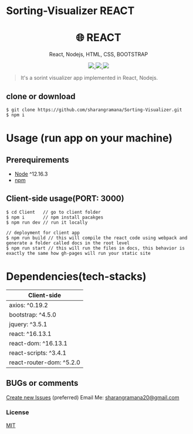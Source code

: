 # Sorting-Visualizer REACT

<h1 align="center">
🌐 REACT
</h1>
<p align="center">
React, Nodejs, HTML, CSS, BOOTSTRAP
</p>
<p align="center">
   <a href="https://github.com/sharangramana/Fashion_Blog_MERN">
      <img src="https://travis-ci.com/amazingandyyy/mern.svg?branch=master" />
   </a>
   <a href="https://github.com/sharangramana/Fashion_Blog_MERN/blob/master/LICENSE">
      <img src="https://img.shields.io/badge/License-MIT-green.svg" />
   </a>
   <a href="">
      <img src="https://circleci.com/gh/amazingandyyy/mern.svg?style=svg" />
   </a>
</p>

> It's a sorint visualizer app implemented in React, Nodejs.

## clone or download
```terminal
$ git clone https://github.com/sharangramana/Sorting-Visualizer.git
$ npm i
```

# Usage (run app on your machine)

## Prerequirements
- [Node](https://nodejs.org/en/download/) ^12.16.3
- [npm](https://nodejs.org/en/download/package-manager/)

## Client-side usage(PORT: 3000)
```terminal
$ cd Client   // go to client folder
$ npm i       // npm install pacakges
$ npm run dev // run it locally

// deployment for client app
$ npm run build // this will compile the react code using webpack and generate a folder called docs in the root level
$ npm run start // this will run the files in docs, this behavior is exactly the same how gh-pages will run your static site
```

# Dependencies(tech-stacks)

Client-side |
--- |
axios: ^0.19.2 |
bootstrap: ^4.5.0|
jquery: ^3.5.1 |
react: ^16.13.1 |
react-dom: ^16.13.1 |
react-scripts: ^3.4.1 |
react-router-dom: ^5.2.0 |

## BUGs or comments
[Create new Issues](https://github.com/sharangramana/Sorting-Visualizer/issues) (preferred)
Email Me: sharangramana20@gmail.com

### License
[MIT](https://github.com/sharangramana/Sorting-Visualizer/blob/master/LICENSE)

